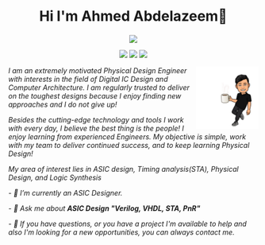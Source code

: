 <h1 align= "center"> Hi I'm Ahmed Abdelazeem👋 </h1>
<p align="center">
<img align="center" src="https://github-readme-stats.vercel.app/api?username=abdelazeem201&count_private=true&theme=radical" />
</a>
<p align="center">
    <a href= "https://twitter.com/abdelazeem201"><img src="https://img.shields.io/badge/twitter-%231FA1F1?style=flat&logo=twitter&logoColor=white"∠></a>
    <a href= "https://www.linkedin.com/in/ahmed-abdelazeem/"><img src="https://img.shields.io/badge/linkedin-%230177B5?style=flat&logo=linkedin&logoColor=white"∠></a>
    <a href= "mailto:ahmedabdelazeem373@gmail.com"><img src="https://img.shields.io/badge/gmail-%231FA1F1?style=flat&logo=gmail&logoColor=white"∠></a>
 </p>	
   
   <img src= "https://github.com/Casear98/Casear98/blob/main/coffee.png" align="right" width="25%">
   

   
*I am an extremely motivated Physical Design Engineer with interests in the field of Digital IC Design and Computer Architecture. I am regularly trusted to deliver on the toughest designs because I enjoy finding new approaches and I do not give up!*

*Besides the cutting-edge technology and tools I work with every day, I believe the best thing is the people! I enjoy learning from experienced Engineers. My objective is simple, work with my team to deliver continued success, and to keep learning Physical Design!*

*My area of interest lies in ASIC design, Timing analysis(STA), Physical Design, and Logic Synthesis*


*- 🔭 I’m currently an ASIC Designer.*

*- 💬 Ask me about **ASIC Design "Verilog, VHDL, STA, PnR"***

*- 💼 If you have questions, or you have a project I'm available to help and also I'm looking for a new opportunities, you can always contact me.*





